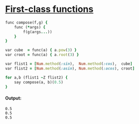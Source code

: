 [1]: http://rosettacode.org/wiki/First-class_functions

# [First-class functions][1]

```ruby
func compose(f,g) {
    func (*args) {
        f(g(args...))
    }
}

var cube  = func(a) { a.pow(3) }
var croot = func(a) { a.root(3) }

var flist1 = [Num.method(:sin),  Num.method(:cos),  cube]
var flist2 = [Num.method(:asin), Num.method(:acos), croot]

for a,b (flist1 ~Z flist2) {
    say compose(a, b)(0.5)
}
```

#### Output:
```
0.5
0.5
0.5
```
